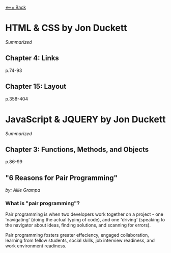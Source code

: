 [<=== Back](README.md)

# HTML & CSS by Jon Duckett
*Summarized*

## Chapter 4: Links
p.74-93


## Chapter 15: Layout
p.358-404


# JavaScript & JQUERY by Jon Duckett
*Summarized*

## Chapter 3: Functions, Methods, and Objects
p.86-99


## "6 Reasons for Pair Programming"
*by: Allie Grampa*

### What is "pair programming"?

Pair programming is when two developers work together on a project - one 'navigating' (doing the actual typing of code), and one 'driving' (speaking to the navigator about ideas, finding solutions, and scanning for errors).

Pair programming fosters greater effeciency, engaged collaboration, learning from fellow students, social skills, job interview readiness, and work environment readiness.  